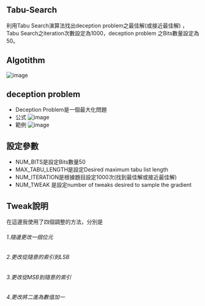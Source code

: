 
## Tabu-Search
利用Tabu Search演算法找出deception problem之最佳解(或接近最佳解) ，Tabu Search之iteration次數設定為1000，deception problem 之Bits數量設定為50。

## Algotithm 
![image](https://github.com/kailee0422/Tabu-Search/assets/71311828/93ae900a-94cf-425f-8854-708aab050365)


## deception problem 
- Deception Problem是一個最大化問題
- 公式
![image](https://github.com/kailee0422/Tabu-Search/assets/71311828/14b0c95a-5680-4714-82b3-57c8cde6b629)
- 範例
![image](https://github.com/kailee0422/Tabu-Search/assets/71311828/4c97e7f0-11c0-467d-b623-b3db435d4045)

## 設定參數 
- NUM_BITS是設定Bits數量50
- MAX_TABU_LENGTH是設定Desired maximum tabu list length
- NUM_ITERATION是根據題目設定1000次(找到最佳解或接近最佳解) 
- NUM_TWEAK 是設定number of tweaks desired to sample the gradient

## Tweak說明 
在這邊我使用了四個調整的方法，分別是 
###### 1.隨邊更改一個位元

###### 2.更改從隨意的索引到LSB

###### 3.更改從MSB到隨意的索引

###### 4.更改將二進為數值加一
